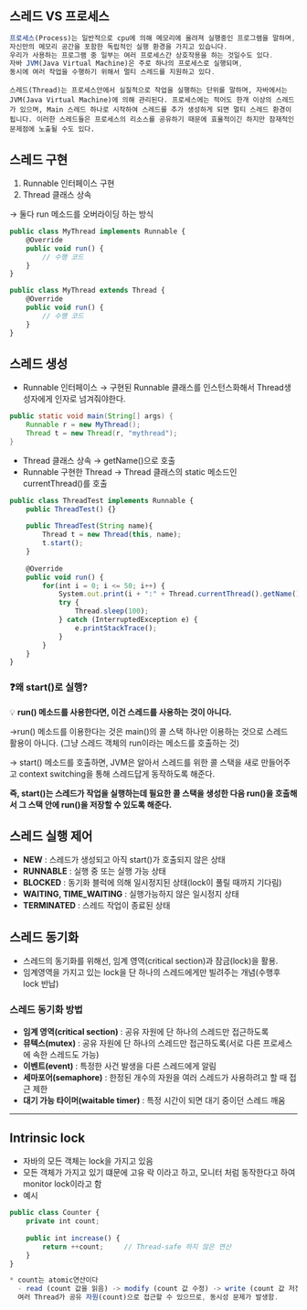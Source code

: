 ## 스레드 VS 프로세스

```jsx
프로세스(Process)는 일반적으로 cpu에 의해 메모리에 올려져 실행중인 프로그램을 말하며, 
자신만의 메모리 공간을 포함한 독립적인 실행 환경을 가지고 있습니다. 
우리가 사용하는 프로그램 중 일부는 여러 프로세스간 상호작용을 하는 것일수도 있다.
자바 JVM(Java Virtual Machine)은 주로 하나의 프로세스로 실행되며, 
동시에 여러 작업을 수행하기 위해서 멀티 스레드를 지원하고 있다.
```

```
스레드(Thread)는 프로세스안에서 실질적으로 작업을 실행하는 단위를 말하며, 자바에서는 JVM(Java Virtual Machine)에 의해 관리된다. 프로세스에는 적어도 한개 이상의 스레드가 있으며, Main 스레드 하나로 시작하여 스레드를 추가 생성하게 되면 멀티 스레드 환경이 됩니다. 이러한 스레드들은 프로세스의 리소스를 공유하기 때문에 효율적이긴 하지만 잠재적인 문제점에 노출될 수도 있다.
```

## 스레드 구현

1. Runnable 인터페이스 구현
2. Thread 클래스 상속

→ 둘다 run 메소드를 오버라이딩 하는 방식

```jsx
public class MyThread implements Runnable {
    @Override
    public void run() {
        // 수행 코드
    }
}
```

```jsx
public class MyThread extends Thread {
    @Override
    public void run() {
        // 수행 코드
    }
}
```

## 스레드 생성

- Runnable 인터페이스 → 구현된 Runnable 클래스를 인스턴스화해서  Thread생성자에게 인자로 넘겨줘야한다.

```java
public static void main(String[] args) {
    Runnable r = new MyThread();
    Thread t = new Thread(r, "mythread");
}

```

- Thread 클래스 상속 → getName()으로 호출
- Runnable 구현한 Thread → Thread 클래스의 static 메소드인 currentThread()를 호출

```jsx
public class ThreadTest implements Runnable {
    public ThreadTest() {}
    
    public ThreadTest(String name){
        Thread t = new Thread(this, name);
        t.start();
    }
    
    @Override
    public void run() {
        for(int i = 0; i <= 50; i++) {
            System.out.print(i + ":" + Thread.currentThread().getName() + " ");
            try {
                Thread.sleep(100);
            } catch (InterruptedException e) {
                e.printStackTrace();
            }
        }
    }
}
```

### ❓왜 start()로 실행?

💡 **run() 메소드를 사용한다면, 이건 스레드를 사용하는 것이 아니다.**

→run() 메소드를 이용한다는 것은 main()의 콜 스택 하나만 이용하는 것으로 스레드 활용이 아니다. (그냥 스레드 객체의 run이라는 메소드를 호출하는 것)

→ start() 메소드를 호출하면, JVM은 알아서 스레드를 위한 콜 스택을 새로 만들어주고 context switching을 통해 스레드답게 동작하도록 해준다.

**즉, start()는 스레드가 작업을 실행하는데 필요한 콜 스택을 생성한 다음 run()을 호출해서 그 스택 안에 run()을 저장할 수 있도록 해준다.**

## 스레드 실행 제어

- **NEW** : 스레드가 생성되고 아직 start()가 호출되지 않은 상태
- **RUNNABLE** : 실행 중 또는 실행 가능 상태
- **BLOCKED** : 동기화 블럭에 의해 일시정지된 상태(lock이 풀릴 때까지 기다림)
- **WAITING, TIME_WAITING** : 실행가능하지 않은 일시정지 상태
- **TERMINATED** : 스레드 작업이 종료된 상태

## 스레드 동기화

- 스레드의 동기화를 위해선, 임계 영역(critical section)과 잠금(lock)을 활용.
- 임계영역을 가지고 있는 lock을 단 하나의 스레드에게만 빌려주는 개념(수행후 lock 반납)

### 스레드 동기화 방법

- **임계 영역(critical section)** : 공유 자원에 단 하나의 스레드만 접근하도록
- **뮤텍스(mutex)** : 공유 자원에 단 하나의 스레드만 접근하도록(서로 다른 프로세스에 속한 스레드도 가능)
- **이벤트(event)** : 특정한 사건 발생을 다른 스레드에게 알림
- **세마포어(semaphore)** : 한정된 개수의 자원을 여러 스레드가 사용하려고 할 때 접근 제한
- **대기 가능 타이머(waitable timer)** : 특정 시간이 되면 대기 중이던 스레드 깨움

---

## **Intrinsic lock**

- 자바의 모든 객체는 lock을 가지고 있음
- 모든 객체가 가지고 있기 떄문에 고유 락 이라고 하고, 모니터 처럼 동작한다고 하여 monitor lock이라고 함
- 예시

```jsx
public class Counter {
    private int count;
 
    public int increase() {
        return ++count;		// Thread-safe 하지 않은 연산
    }
}

* count는 atomic연산이다
  - read (count 값을 읽음) -> modify (count 값 수정) -> write (count 값 저장)의 과정에서, 
  여러 Thread가 공유 자원(count)으로 접근할 수 있으므로, 동시성 문제가 발생함.
```